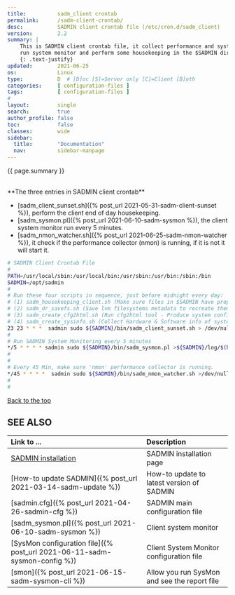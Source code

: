 ```yaml
---
title:          sadm_client crontab
permalink:      /sadm-client-crontab/
desc:           SADMIN client crontab file (/etc/cron.d/sadm_client)
version:        2.2
summary: |         
    This is SADMIN client crontab file, it collect performance and system information data, it also
    run system monitor and perform some housekeeping in the $SADMIN directories.
    {: .text-justify}
updated:        2021-06-25
os:             Linux
type:           D  # [D]oc [S]=Server only [C]=Client [B]oth
categories:     [ configuration-files ] 
tags:           [ configuration-files ] 
#
layout:         single
search:         true
author_profile: false
toc:            false
classes:        wide
sidebar:
  title:        "Documentation"
  nav:          sidebar-manpage
---
```

<a id="top_of_page"></a>
{{ page.summary }} 

<br>
**The three entries in SADMIN client crontab**

- [sadm_client_sunset.sh]({% post_url 2021-05-31-sadm-client-sunset %}), perform the client end of day housekeeping.  
- [sadm_sysmon.pl]({% post_url 2021-06-10-sadm-sysmon %}), the client system monitor run every 5 minutes.   
- [sadm_nmon_watcher.sh]({% post_url 2021-06-25-sadm-nmon-watcher %}), it check if the performance collector (nmon) is running, if it is not it will start it.

```bash
# SADMIN Client Crontab File 
# 
PATH=/usr/local/sbin:/usr/local/bin:/usr/sbin:/usr/bin:/sbin:/bin
SADMIN=/opt/sadmin
# 
# Run these four scripts in sequence, just before midnight every day:
# (1) sadm_housekeeping_client.sh (Make sure files in $SADMIN have proper owner:group & permission)
# (2) sadm_dr_savefs.sh (Save lvm filesystems metadata to recreate them easily in Disaster Recovery)
# (3) sadm_create_cfg2html.sh (Run cfg2html tool - Produce system configuration web page).
# (4) sadm_create_sysinfo.sh (Collect Hardware & Software info of system to update Database).
23 23 * * *  sadmin sudo ${SADMIN}/bin/sadm_client_sunset.sh > /dev/null 2>&1
# 
# Run SADMIN System Monitoring every 5 minutes
*/5 * * * * sadmin sudo ${SADMIN}/bin/sadm_sysmon.pl >${SADMIN}/log/$(hostname -s)_sadm_sysmon.log 2>&1
#
# 
# Every 45 Min, make sure 'nmon' performance collector is running.
*/45 * * * *  sadmin sudo ${SADMIN}/bin/sadm_nmon_watcher.sh >/dev/null 2>&1
# 
# 
```

[Back to the top](#top_of_page)

<a id="seealso"></a>
## SEE ALSO

| Link to ...| Description |  
| :--- | :--- |  
| [SADMIN installation](/_pages/install)  | SADMIN installation page |   
| [How-to update SADMIN]({% post_url 2021-03-14-sadm-update %})             | How-to update to latest version of SADMIN   
| [sadmin.cfg]({% post_url 2021-04-26-sadmin-cfg %})                        | SADMIN main configuration file   
| [sadm_sysmon.pl]({% post_url 2021-06-10-sadm-sysmon %})                   | Client system monitor   
| [SysMon configuration file]({% post_url 2021-06-11-sadm-sysmon-config %}) | Client System Monitor configuration file     
| [smon]({% post_url 2021-06-15-sadm-sysmon-cli %})|   Allow you run SysMon and see the report file |   

